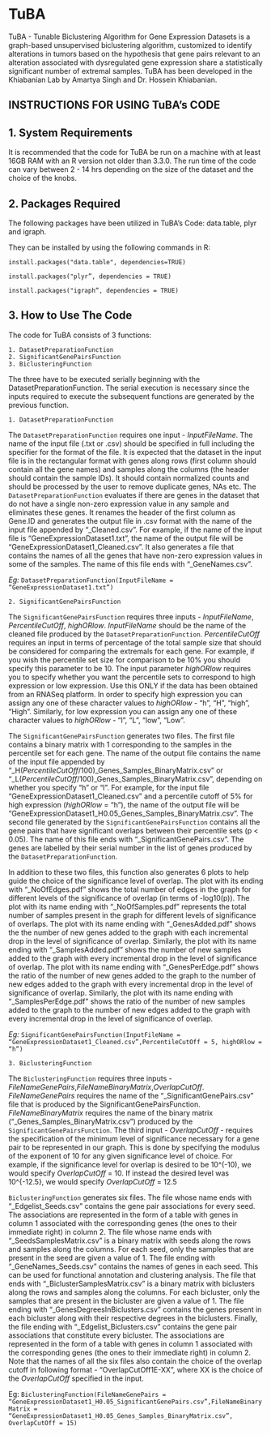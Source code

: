 # TuBA
TuBA - Tunable Biclustering Algorithm for Gene Expression Datasets is a graph-based unsupervised biclustering algorithm, customized to identify alterations in tumors based on the hypothesis that gene pairs relevant to an alteration associated with dysregulated gene expression share a statistically significant number of extremal samples. TuBA has been developed in the Khiabanian Lab by Amartya Singh and Dr. Hossein Khiabanian.

## INSTRUCTIONS FOR USING TuBA’s CODE

## 1. System Requirements

It is recommended that the code for TuBA be run on a machine with at least 16GB RAM with an R version not older than 3.3.0. The run time of the code can vary between 2 - 14 hrs depending on the size of the dataset and the choice of the knobs.

## 2. Packages Required

The following packages have been utilized in TuBA’s Code: data.table, plyr and igraph.

They can be installed by using the following commands in R:

`install.packages("data.table", dependencies=TRUE)`

`install.packages("plyr”, dependencies = TRUE)`

`install.packages("igraph”, dependencies = TRUE)`

## 3. How to Use The Code

The code for TuBA consists of 3 functions:

	1. DatasetPreparationFunction
	2. SignificantGenePairsFunction
	3. BiclusteringFunction

The three have to be executed serially beginning with the DatasetPreparationFunction. The serial execution is necessary since the inputs required to execute the subsequent functions are generated by the previous function.

	1. DatasetPreparationFunction

The `DatasetPreparationFunction` requires one input - *InputFileName*. The name of the input file (.txt or .csv) should be specified in full including the specifier for the format of the file. It is expected that the dataset in the input file is in the rectangular format with genes along rows (first column should contain all the gene names) and samples along the columns (the header should contain the sample IDs). It should contain normalized counts and should be processed by the user to remove duplicate genes, NAs etc. The `DatasetPreparationFunction` evaluates if there are genes in the dataset that do not have a single non-zero expression value in any sample and eliminates these genes. It renames the header of the first column as Gene.ID and generates the output file in .csv format with the name of the input file appended by “_Cleaned.csv”. For example, if the name of the input file is “GeneExpressionDataset1.txt”, the name of the output file will be “GeneExpressionDataset1_Cleaned.csv”. It also generates a file that contains the names of all the genes that have non-zero expression values in some of the samples. The name of this file ends with “_GeneNames.csv”. 

*Eg:* `DatasetPreparationFunction(InputFileName = “GeneExpressionDataset1.txt”)`

	2. SignificantGenePairsFunction
	
The `SignificantGenePairsFunction` requires three inputs - *InputFileName*, *PercentileCutOff*, *highORlow*. *InputFileName* should be the name of the cleaned file produced by the `DatasetPreparationFunction`. *PercentileCutOff* requires an input in terms of percentage of the total sample size that should be considered for comparing the extremals for each gene. For example, if you wish the percentile set size for comparison to be 10% you should specify this parameter to be 10. The input parameter *highORlow* requires you to specify whether you want the percentile sets to correspond to high expression or low expression. Use this ONLY if the data has been obtained from an RNASeq platform. In order to specify high expression you can assign any one of these character values to *highORlow* - “h”, “H”, “high”, “High”. Similarly, for low expression you can assign any one of these character values to *highORlow* - “l”, “L”, “low”, “Low”. 

The `SignificantGenePairsFunction` generates two files. The first file contains a binary matrix with 1 corresponding to the samples in the percentile set for each gene. The name of the output file contains the name of the input file appended by “_H(*PercentileCutOff*/100)_Genes_Samples_BinaryMatrix.csv” or “_L(*PercentileCutOff*/100)_Genes_Samples_BinaryMatrix.csv”, depending on whether you specify “h” or “l”. For example, for the input file “GeneExpressionDataset1_Cleaned.csv” and a percentile cutoff of 5% for high expression (*highORlow* = “h”), the name of the output file will be “GeneExpressionDataset1_H0.05_Genes_Samples_BinaryMatrix.csv”. The second file generated by the `SignificantGenePairsFunction` contains all the gene pairs that have significant overlaps between their percentile sets (p < 0.05). The name of this file ends with “_SignificantGenePairs.csv”. The genes are labelled by their serial number in the list of genes produced by the `DatasetPreparationFunction`.

In addition to these two files, this function also generates 6 plots to help guide the choice of the significance level of overlap. The plot with its ending with “_NoOfEdges.pdf” shows the total number of edges in the graph for different levels of the significance of overlap (in terms of -log10(p)). The plot with its name ending with “_NoOfSamples.pdf” represents the total number of samples present in the graph for different levels of significance of overlaps. The plot with its name ending with “_GenesAdded.pdf” shows the the number of new genes added to the graph with each incremental drop in the level of significance of overlap. Similarly, the plot with its name ending with “_SamplesAdded.pdf” shows the number of new samples added to the graph with every incremental drop in the level of significance of overlap. The plot with its name ending with “_GenesPerEdge.pdf” shows the ratio of the number of new genes added to the graph to the number of new edges added to the graph with every incremental drop in the level of significance of overlap. Similarly, the plot with its name ending with “_SamplesPerEdge.pdf” shows the ratio of the number of new samples added to the graph to the number of new edges added to the graph with every incremental drop in the level of significance of overlap.

*Eg:* `SignificantGenePairsFunction(InputFileName = “GeneExpressionDataset1_Cleaned.csv”,PercentileCutOff = 5, highORlow = “h”)`

	3. BiclusteringFunction

The `BiclusteringFunction` requires three inputs - *FileNameGenePairs*,*FileNameBinaryMatrix*,*OverlapCutOff*. *FileNameGenePairs* requires the name of the “_SignificantGenePairs.csv” file that is produced by the SignificantGenePairsFunction. *FileNameBinaryMatrix* requires the name of the binary matrix (“_Genes_Samples_BinaryMatrix.csv”) produced by the `SignificantGenePairsFunction`. The third input - *OverlapCutOff* - requires the specification of the minimum level of significance necessary for a gene pair to be represented in our graph. This is done by specifying the modulus of the exponent of 10 for any given significance level of choice. For example, if the significance level for overlap is desired to be 10^(-10), we would specify *OverlapCutOff* = 10. If instead the desired level was 10^{-12.5}, we would specify *OverlapCutOff* = 12.5

`BiclusteringFunction` generates six files. The file whose name ends with “_Edgelist_Seeds.csv” contains the gene pair associations for every seed. The associations are represented in the form of a table with genes in column 1 associated with the corresponding genes (the ones to their immediate right) in column 2. The file whose name ends with “_SeedsSamplesMatrix.csv” is a binary matrix with seeds along the rows and samples along the columns. For each seed, only the samples that are present in the seed are given a value of 1. The file ending with “_GeneNames_Seeds.csv” contains the names of genes in each seed. This can be used for functional annotation and clustering analysis. The file that ends with “_BiclusterSamplesMatrix.csv” is a binary matrix with biclusters along the rows and samples along the columns. For each bicluster, only the samples that are present in the bicluster are given a value of 1. The file ending with “_GenesDegreesInBiclusters.csv” contains the genes present in each bicluster along with their respective degrees in the biclusters. Finally, the file ending with “_Edgelist_Biclusters.csv” contains the gene pair associations that constitute every bicluster. The associations are represented in the form of a table with genes in column 1 associated with the corresponding genes (the ones to their immediate right) in column 2. Note that the names of all the six files also contain the choice of the overlap cutoff in following format - “OverlapCutOff1E-XX”, where XX is the choice of the *OverlapCutOff* specified in the input. 

Eg: `BiclusteringFunction(FileNameGenePairs = “GeneExpressionDataset1_H0.05_SignificantGenePairs.csv”,FileNameBinaryMatrix = “GeneExpressionDataset1_H0.05_Genes_Samples_BinaryMatrix.csv”, OverlapCutOff = 15)`

